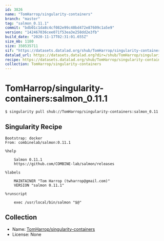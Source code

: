```yaml
---
id: 3826
name: "TomHarrop/singularity-containers"
branch: "master"
tag: "salmon_0.11.1"
commit: "bdb01c1da8c4cf082e99c40bd472e87609c1a5e9"
version: "142467036cee071f53ea3e258dd2e3fb"
build_date: "2020-11-17T02:31:01.655Z"
size_mb: 1180
size: 350535711
sif: "https://datasets.datalad.org/shub/TomHarrop/singularity-containers/salmon_0.11.1/2020-11-17-bdb01c1d-14246703/142467036cee071f53ea3e258dd2e3fb.simg"
datalad_url: https://datasets.datalad.org?dir=/shub/TomHarrop/singularity-containers/salmon_0.11.1/2020-11-17-bdb01c1d-14246703/
recipe: https://datasets.datalad.org/shub/TomHarrop/singularity-containers/salmon_0.11.1/2020-11-17-bdb01c1d-14246703/Singularity
collection: TomHarrop/singularity-containers
---
```


# TomHarrop/singularity-containers:salmon_0.11.1

```bash
$ singularity pull shub://TomHarrop/singularity-containers:salmon_0.11.1
```

## Singularity Recipe

```singularity
Bootstrap: docker
From: combinelab/salmon:0.11.1

%help

    Salmon 0.11.1
    https://github.com/COMBINE-lab/salmon/releases

%labels

    MAINTAINER "Tom Harrop (twharrop@gmail.com)"
    VERSION "salmon 0.11.1"

%runscript

    exec /usr/local/bin/salmon "$@"
```

## Collection

 - Name: [TomHarrop/singularity-containers](https://github.com/TomHarrop/singularity-containers)
 - License: None


